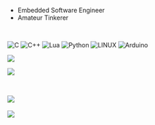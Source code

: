 - Embedded Software Engineer
- Amateur Tinkerer

<br>

![C](https://img.shields.io/badge/c-%2300599C.svg?style=flat&logo=c&logoColor=white) ![C++](https://img.shields.io/badge/c++-%2300599C.svg?style=flat&logo=c%2B%2B&logoColor=white) ![Lua](https://img.shields.io/badge/lua-%232C2D72.svg?style=flat&logo=lua&logoColor=white) ![Python](https://img.shields.io/badge/python-3670A0?style=flat&logo=python&logoColor=ffdd54) ![LINUX](https://img.shields.io/badge/Linux-FCC624?style=flat&logo=linux&logoColor=black) ![Arduino](https://img.shields.io/badge/-Arduino-00979D?style=flat&logo=Arduino&logoColor=white)
<br>

![](https://github-readme-stats.vercel.app/api/top-langs/?username=harrkout&theme=chartreuse-dark&hide_border=false&include_all_commits=true&count_private=true&layout=compact)

![](https://github-readme-stats.vercel.app/api?username=harrkout&theme=chartreuse-dark&hide_border=false&include_all_commits=true&count_private=true)<br/>
<br>

![](https://quotes-github-readme.vercel.app/api?type=horizontal&theme=radical)
<br>
---
[![](https://visitcount.itsvg.in/api?id=harrkout&icon=0&color=0)](https://visitcount.itsvg.in)

<!-- Proudly created with GPRM ( https://gprm.itsvg.in ) -->
